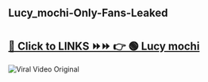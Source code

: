 
 ## Lucy_mochi-Only-Fans-Leaked

# <h2><a href="https://clipsfans.com/Lucy_mochi&ref=git">🔗 Click to LINKS ⏩⏩ 👉 🟢 Lucy mochi </a></h2>

<a href="https://clipsfans.com/Lucy_mochi&ref=git" rel="nofollow" data-target="animated-image.originalLink"><img src="https://i.ibb.co.com/xMMVF88/686577567.gif" alt="Viral Video Original" style="max-width: 100%; display: inline-block;" data-target="animated-image.originalImage"></a>

